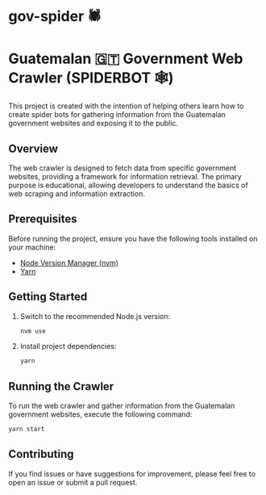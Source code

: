 # gov-spider 🕷️

# Guatemalan 🇬🇹 Government Web Crawler (SPIDERBOT 🕸️)

This project is created with the intention of helping others learn how to create spider bots for gathering information from the Guatemalan government websites and exposing it to the public.

## Overview

The web crawler is designed to fetch data from specific government websites, providing a framework for information retrieval. The primary purpose is educational, allowing developers to understand the basics of web scraping and information extraction.

## Prerequisites

Before running the project, ensure you have the following tools installed on your machine:

- [Node Version Manager (nvm)](https://github.com/nvm-sh/nvm)
- [Yarn](https://yarnpkg.com/)

## Getting Started

1. Switch to the recommended Node.js version:

   ```bash
   nvm use
   ```

2. Install project dependencies:

   ```bash
   yarn
   ```

## Running the Crawler

To run the web crawler and gather information from the Guatemalan government websites, execute the following command:

```bash
yarn start
```

## Contributing

If you find issues or have suggestions for improvement, please feel free to open an issue or submit a pull request.
